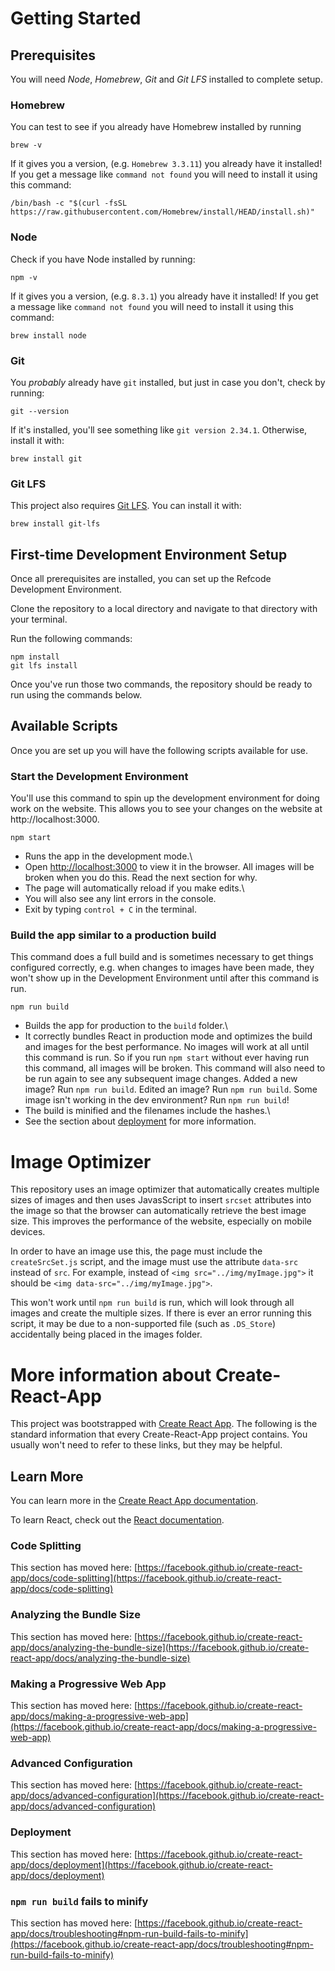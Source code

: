 # Getting Started

## Prerequisites
You will need *Node*, *Homebrew*, *Git* and *Git LFS* installed to complete setup.

### Homebrew
You can test to see if you already have Homebrew installed by running

```
brew -v
```

If it gives you a version, (e.g. `Homebrew 3.3.11`) you already have it installed! If you get a message like `command not found` you will need to install it using this command:

```
/bin/bash -c "$(curl -fsSL https://raw.githubusercontent.com/Homebrew/install/HEAD/install.sh)"
```

### Node
Check if you have Node installed by running:

```
npm -v
```

If it gives you a version, (e.g. `8.3.1`) you already have it installed! If you get a message like `command not found` you will need to install it using this command:

```
brew install node
```

### Git
You _probably_ already have `git` installed, but just in case you don't, check by running:

```
git --version
```

If it's installed, you'll see something like `git version 2.34.1`. Otherwise, install it with:

```
brew install git
```

### Git LFS
This project also requires [Git LFS](https://git-lfs.github.com/). You can install it with:

```
brew install git-lfs
```

## First-time Development Environment Setup

Once all prerequisites are installed, you can set up the Refcode Development Environment.

Clone the repository to a local directory and navigate to that directory with your terminal.

Run the following commands:

```
npm install
git lfs install
```

Once you've run those two commands, the repository should be ready to run using the commands below.

## Available Scripts

Once you are set up you will have the following scripts available for use.

### Start the Development Environment

You'll use this command to spin up the development environment for doing work on the website. This allows you to see your changes on the website at http://localhost:3000.

`npm start`

 - Runs the app in the development mode.\
 - Open [http://localhost:3000](http://localhost:3000) to view it in the browser. All images will be broken when you do this. Read the next section for why.
 - The page will automatically reload if you make edits.\
 - You will also see any lint errors in the console.
 - Exit by typing `control + C` in the terminal.

### Build the app similar to a production build

This command does a full build and is sometimes necessary to get things configured correctly, e.g. when changes to images have been made, they won't show up in the Development Environment until after this command is run.

`npm run build`

 - Builds the app for production to the `build` folder.\
 - It correctly bundles React in production mode and optimizes the build and images for the best performance. No images will work at all until this command is run. So if you run `npm start` without ever having run this command, all images will be broken. This command will also need to be run again to see any subsequent image changes. Added a new image? Run `npm run build`. Edited an image? Run `npm run build`. Some image isn't working in the dev environment?  Run `npm run build`!
 - The build is minified and the filenames include the hashes.\
 - See the section about [deployment](https://facebook.github.io/create-react-app/docs/deployment) for more information.

# Image Optimizer
This repository uses an image optimizer that automatically creates multiple sizes of images and then uses JavasScript to insert
`srcset` attributes into the image so that the browser can automatically retrieve the best image size. This improves the performance of the website, especially on mobile devices.

In order to have an image use this, the page must include the `createSrcSet.js` script, and the image must use the attribute `data-src` instead of `src`. For example, instead of `<img src="../img/myImage.jpg">` it should be `<img data-src="../img/myImage.jpg">`.

This won't work until `npm run build` is run, which will look through all images and create the multiple sizes. If there is ever an error running this script, it may be due to a non-supported file (such as `.DS_Store`) accidentally being placed in the images folder.


# More information about Create-React-App
This project was bootstrapped with [Create React App](https://github.com/facebook/create-react-app). The following is the standard information that every Create-React-App project contains. You usually won't need to refer to these links, but they may be helpful.

## Learn More

You can learn more in the [Create React App documentation](https://facebook.github.io/create-react-app/docs/getting-started).

To learn React, check out the [React documentation](https://reactjs.org/).

### Code Splitting

This section has moved here: [https://facebook.github.io/create-react-app/docs/code-splitting](https://facebook.github.io/create-react-app/docs/code-splitting)

### Analyzing the Bundle Size

This section has moved here: [https://facebook.github.io/create-react-app/docs/analyzing-the-bundle-size](https://facebook.github.io/create-react-app/docs/analyzing-the-bundle-size)

### Making a Progressive Web App

This section has moved here: [https://facebook.github.io/create-react-app/docs/making-a-progressive-web-app](https://facebook.github.io/create-react-app/docs/making-a-progressive-web-app)

### Advanced Configuration

This section has moved here: [https://facebook.github.io/create-react-app/docs/advanced-configuration](https://facebook.github.io/create-react-app/docs/advanced-configuration)

### Deployment

This section has moved here: [https://facebook.github.io/create-react-app/docs/deployment](https://facebook.github.io/create-react-app/docs/deployment)

### `npm run build` fails to minify

This section has moved here: [https://facebook.github.io/create-react-app/docs/troubleshooting#npm-run-build-fails-to-minify](https://facebook.github.io/create-react-app/docs/troubleshooting#npm-run-build-fails-to-minify)
